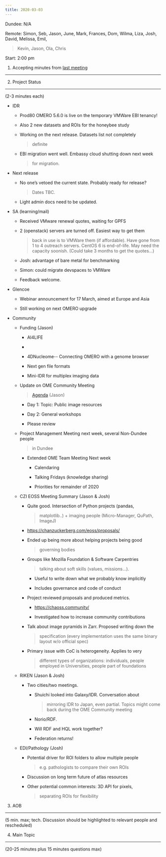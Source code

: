 ```yaml
---
title: 2020-03-03
---
```


Dundee: N/A

Remote: Simon, Seb, Jason, June, Mark, Frances, Dom, Wilma, Liza, Josh,
David, Melissa, Emil,

> Kevin, Jason, Ola, Chris

Start: 2:00 pm

1. Accepting minutes from [<u>last meeting</u>](https://drive.google.com/open?id=1TndXeC3wQSZVEaB5ZGpEAaPRl1QAufSI)
-------------------------------------------------------------------------------------------------------------------

2. Project Status
-----------------

(2-3 minutes each)

-   IDR

    -   Prod80 OMERO 5.6.0 is live on the temporary VMWare EBI tenancy!

    -   Also 2 new datasets and ROIs for the honeybee study

    -   Working on the next release. Datasets list not completely
        > definite

    -   EBI migration went well. Embassy cloud shutting down next week
        > for migration.

-   Next release

    -   No one’s vetoed the current state. Probably ready for release?
        > Dates TBC.

    -   Light admin docs need to be updated.

-   SA (learning/mail)

    -   Received VMware renewal quotes, waiting for GPFS

    -   2 (openstack) servers are turned off. Easiest way to get them
        > back in use is to VMWare them (if affordable). Have gone from
        > 1 to 4 outreach servers. CentOS 6 is end-of-life. May need the
        > capacity soonish. (Could take 3 months to get the quotes…)

    -   Josh: advantage of bare metal for benchmarking

    -   Simon: could migrate devspaces to VMWare

    -   Feedback welcome.

-   Glencoe

    -   Webinar announcement for 17 March, aimed at Europe and Asia

    -   Still working on next OMERO upgrade

-   Community

    -   Funding (Jason)

        -   AI4LIFE

        -   

        -   4DNucleome-- Connecting OMERO with a genome browser

        -   Next gen file formats

        -   Mini-IDR for multiplex imaging data

    -   Update on OME Community Meeting
        > [<u>Agenda</u>](https://docs.google.com/spreadsheets/d/1qbkkBvpSzv2adT4uNMcJmv12KPlp5I3yv0Hxl73O3Gw/edit#gid=0)
        > (Jason)

        -   Day 1: Topic: Public image resources

        -   Day 2: General workshops

        -   Please review

    -   Project Management Meeting next week, several Non-Dundee people
        > in Dundee

        -   Extended OME Team Meeting Next week

            -   Calendaring

            -   Talking Fridays (knowledge sharing)

            -   Priorities for remainder of 2020

    -   CZI EOSS Meeting Summary (Jason & Josh)

        -   Quite good. Intersection of Python projects (pandas,
            > matplotlib..) + imaging people (Micro-Manager, QuPath,
            > ImageJ)

        -   [<u>https://chanzuckerberg.com/eoss/proposals/</u>](https://chanzuckerberg.com/eoss/proposals/)

        -   Ended up being more about helping projects being good
            > governing bodies

        -   Groups like Mozilla Foundation & Software Carpentries
            > talking about soft skills (values, missions…).

            -   Useful to write down what we probably know implicitly

            -   Includes governance and code of conduct

        -   Project reviewed proposals and produced metrics.

            -   [<u>https://chaoss.community/</u>](https://chaoss.community/)

            -   Investigated how to increase community contributions

        -   Talk about image pyramids in Zarr. Proposed writing down the
            > specification (every implementation uses the same binary
            > layout w/o official spec)

        -   Primary issue with CoC is heterogeneity. Applies to very
            > different types of organizations: individuals, people
            > employed in Universities, people part of foundations

    -   RIKEN (Jason & Josh)

        -   Two cities/two meetings.

            -   Shuichi looked into Galaxy/IDR. Conversation about
                > mirroring IDR to Japan, even partial. Topics might
                > come back during the OME Community meeting

            -   Norio/RDF.

            -   Will RDF and HQL work together?

            -   Federation returns!

    -   EDI/Pathology (Josh)

        -   Potential driver for ROI folders to allow multiple people
            > e.g. pathologists to compare their own ROIs

        -   Discussion on long term future of atlas resources

        -   Other potential common interests: 3D API for pixels,
            > separating ROIs for flexibility

3. AOB
------

(5 min. max; tech. Discussion should be highlighted to relevant people
and rescheduled)

4. Main Topic
-------------

(20-25 minutes plus 15 minutes questions max)
